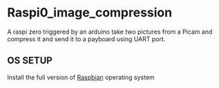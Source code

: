 # Raspi0_image_compression
A raspi zero triggered by an arduino take two pictures from a Picam and compress it and send it to a payboard using UART port.

## OS SETUP 
Install the full version of [Raspbian](https://www.raspberrypi.org/software/operating-systems/#raspberry-pi-os-32-bit) operating system 

